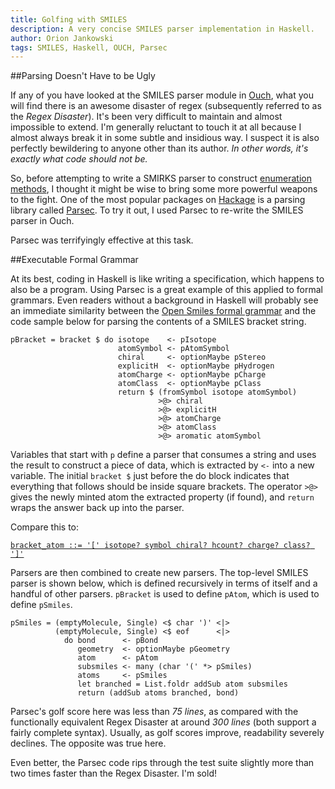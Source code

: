 ```yaml
---
title: Golfing with SMILES 
description: A very concise SMILES parser implementation in Haskell.
author: Orion Jankowski
tags: SMILES, Haskell, OUCH, Parsec
---
```


<STYLE type="text/css">
   img {border: 2px solid orange; display: inline; margin: 2px 10px 2px 10px}
   p.caption {font-size: 14px; align: left; text-align: left; color: black;}
   table.example {font-size: 14px; display: block; text-align: center; color: black;}
</STYLE>


##Parsing Doesn't Have to be Ugly

If any of you have looked at the SMILES parser module in [Ouch](/posts/2010-08-02-ouch.html), what you will find there is an awesome disaster of regex (subsequently referred to as the *Regex Disaster*).  It's been very difficult to maintain and almost impossible to extend.  I'm generally reluctant to touch it at all because I almost always break it in some subtle and insidious way.  I suspect it is also perfectly bewildering to anyone other than its author.  _In other words, it's exactly what code should not be._

So, before attempting to write a SMIRKS parser to construct [enumeration methods](/posts/2010-09-21-enumerations-in-ouch.html), I thought it might be wise to bring some more powerful weapons to the fight.  One of the most popular packages on [Hackage](http://hackage.haskell.org/packages/hackage.html) is a parsing library called [Parsec](http://hackage.haskell.org/package/parsec).  To try it out, I used Parsec to re-write the SMILES parser in Ouch.  

Parsec was terrifyingly effective at this task.  

##Executable Formal Grammar

At its best, coding in Haskell is like writing a specification, which happens to also be a program.  Using Parsec is a great example of this applied to formal grammars.  Even readers without a background in Haskell will probably see an immediate similarity between the [Open Smiles formal grammar](http://www.opensmiles.org/spec/open-smiles-2-grammar.html) and the code sample below for parsing the contents of a SMILES bracket string.

~~~~~~~{.haskell}
pBracket = bracket $ do isotope    <- pIsotope
                        atomSymbol <- pAtomSymbol
                        chiral     <- optionMaybe pStereo
                        explicitH  <- optionMaybe pHydrogen
                        atomCharge <- optionMaybe pCharge
                        atomClass  <- optionMaybe pClass
                        return $ (fromSymbol isotope atomSymbol) 
                                 >@> chiral 
                                 >@> explicitH 
                                 >@> atomCharge 
                                 >@> atomClass 
                                 >@> aromatic atomSymbol                        
~~~~~~~~~

Variables that start with `p` define a parser that consumes a string and uses the result to construct a piece of data, which is extracted by `<-` into a new variable.  The initial `bracket $` just before the do block indicates that everything that follows should be inside square brackets.  The operator `>@>` gives the newly minted atom the extracted property (if found), and `return` wraps the answer back up into the parser.

Compare this to:

[`bracket_atom ::= '[' isotope? symbol chiral? hcount? charge? class? ']'`](http://www.opensmiles.org/spec/open-smiles-2-grammar.html)

Parsers are then combined to create new parsers.  The top-level SMILES parser is shown below, which is defined recursively in terms of itself and a handful of other parsers.  `pBracket` is used to define `pAtom`, which is used to define `pSmiles`.

~~~~~~~{.haskell}
pSmiles = (emptyMolecule, Single) <$ char ')' <|>
          (emptyMolecule, Single) <$ eof      <|> 
            do bond      <- pBond
               geometry  <- optionMaybe pGeometry
               atom      <- pAtom
               subsmiles <- many (char '(' *> pSmiles)
               atoms     <- pSmiles
               let branched = List.foldr addSub atom subsmiles
               return (addSub atoms branched, bond)                                      
~~~~~~~

Parsec's golf score here was less than _75 lines_, as compared with the functionally equivalent Regex Disaster at around _300 lines_ (both support a fairly complete syntax).  Usually, as golf scores improve, readability severely declines.  The opposite was true here.

Even better, the Parsec code rips through the test suite slightly more than two times faster than the Regex Disaster.  I'm sold!  




